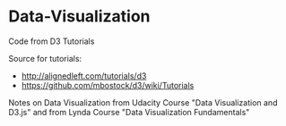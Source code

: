 # Data-Visualization

Code from D3 Tutorials

Source for tutorials:
- http://alignedleft.com/tutorials/d3
- https://github.com/mbostock/d3/wiki/Tutorials
 
Notes on Data Visualization from Udacity Course "Data Visualization and D3.js" and from Lynda Course "Data Visualization Fundamentals"

